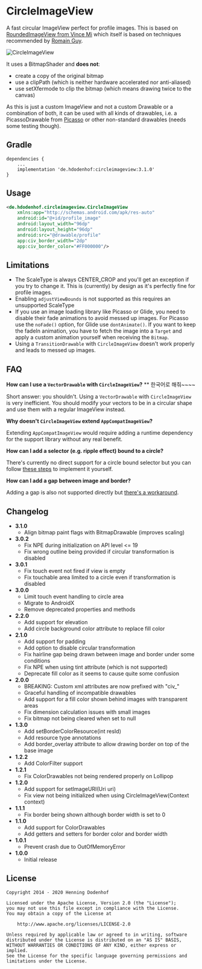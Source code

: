 CircleImageView
===============

A fast circular ImageView perfect for profile images. This is based on [RoundedImageView from Vince Mi](https://github.com/vinc3m1/RoundedImageView) which itself is based on techniques recommended by [Romain Guy](https://twitter.com/romainguy).

![CircleImageView](https://raw.github.com/hdodenhof/CircleImageView/master/screenshot.png)

It uses a BitmapShader and **does not**:
* create a copy of the original bitmap
* use a clipPath (which is neither hardware accelerated nor anti-aliased)
* use setXfermode to clip the bitmap (which means drawing twice to the canvas)

As this is just a custom ImageView and not a custom Drawable or a combination of both, it can be used with all kinds of drawables, i.e. a PicassoDrawable from [Picasso](https://github.com/square/picasso) or other non-standard drawables (needs some testing though).

Gradle
------
```
dependencies {
    ...
    implementation 'de.hdodenhof:circleimageview:3.1.0'
}
```

Usage
-----
```xml
<de.hdodenhof.circleimageview.CircleImageView
    xmlns:app="http://schemas.android.com/apk/res-auto"
    android:id="@+id/profile_image"
    android:layout_width="96dp"
    android:layout_height="96dp"
    android:src="@drawable/profile"
    app:civ_border_width="2dp"
    app:civ_border_color="#FF000000"/>
```

Limitations
-----------
* The ScaleType is always CENTER_CROP and you'll get an exception if you try to change it. This is (currently) by design as it's perfectly fine for profile images.
* Enabling `adjustViewBounds` is not supported as this requires an unsupported ScaleType
* If you use an image loading library like Picasso or Glide, you need to disable their fade animations to avoid messed up images. For Picasso use the `noFade()` option, for Glide use `dontAnimate()`. If you want to keep the fadeIn animation, you have to fetch the image into a `Target` and apply a custom animation yourself when receiving the `Bitmap`.
* Using a `TransitionDrawable` with `CircleImageView` doesn't work properly and leads to messed up images.

FAQ
---
**How can I use a `VectorDrawable` with `CircleImageView`?**
** 한국어로 해줘~~~~

Short answer: you shouldn't. Using a `VectorDrawable` with `CircleImageView` is very inefficient. You should modify your vectors to be in a circular shape and use them with a regular ImageView instead.

**Why doesn't `CircleImageView` extend `AppCompatImageView`?**

Extending `AppCompatImageView` would require adding a runtime dependency for the support library without any real benefit.

**How can I add a selector (e.g. ripple effect) bound to a circle?**

There's currently no direct support for a circle bound selector but you can follow [these steps](https://github.com/hdodenhof/CircleImageView/issues/153#issuecomment-249692049) to implement it yourself.

**How can I add a gap between image and border?**

Adding a gap is also not supported directly but [there's a workaround](https://github.com/hdodenhof/CircleImageView/issues/133#issuecomment-225437930).

Changelog
---------
* **3.1.0**
    * Align bitmap paint flags with BitmapDrawable (improves scaling)
* **3.0.2**
    * Fix NPE during initialization on API level <= 19
    * Fix wrong outline being provided if circular transformation is disabled
* **3.0.1**
    * Fix touch event not fired if view is empty
    * Fix touchable area limited to a circle even if transformation is disabled
* **3.0.0**
    * Limit touch event handling to circle area
    * Migrate to AndroidX
    * Remove deprecated properties and methods
* **2.2.0**
    * Add support for elevation
    * Add circle background color attribute to replace fill color
* **2.1.0**
    * Add support for padding
    * Add option to disable circular transformation
    * Fix hairline gap being drawn between image and border under some conditions
    * Fix NPE when using tint attribute (which is not supported)
    * Deprecate fill color as it seems to cause quite some confusion
* **2.0.0**
    * BREAKING: Custom xml attributes are now prefixed with "civ_"
    * Graceful handling of incompatible drawables
    * Add support for a fill color shown behind images with transparent areas
    * Fix dimension calculation issues with small images
    * Fix bitmap not being cleared when set to null
* **1.3.0**
    * Add setBorderColorResource(int resId)
    * Add resource type annotations
    * Add border_overlay attribute to allow drawing border on top of the base image
* **1.2.2**
    * Add ColorFilter support
* **1.2.1**
    * Fix ColorDrawables not being rendered properly on Lollipop
* **1.2.0**
    * Add support for setImageURI(Uri uri)
    * Fix view not being initialized when using CircleImageView(Context context)
* **1.1.1**
    * Fix border being shown although border width is set to 0
* **1.1.0**
    * Add support for ColorDrawables
    * Add getters and setters for border color and border width
* **1.0.1**
    * Prevent crash due to OutOfMemoryError
* **1.0.0**
    * Initial release

License
-------

    Copyright 2014 - 2020 Henning Dodenhof

    Licensed under the Apache License, Version 2.0 (the "License");
    you may not use this file except in compliance with the License.
    You may obtain a copy of the License at

        http://www.apache.org/licenses/LICENSE-2.0

    Unless required by applicable law or agreed to in writing, software
    distributed under the License is distributed on an "AS IS" BASIS,
    WITHOUT WARRANTIES OR CONDITIONS OF ANY KIND, either express or implied.
    See the License for the specific language governing permissions and
    limitations under the License.
